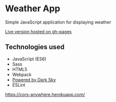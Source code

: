 # Weather App

Simple JavaScript application for displaying weather

[Live version hosted on gh-pages](https://verthon.github.io/Weather-App/dist)

## Technologies used

- JavaScript (ES6)
- Sass
- HTML5
- Webpack
- [Powered by Dark Sky](https://darksky.net/poweredby/ )
- ESLint

https://cors-anywhere.herokuapp.com/
